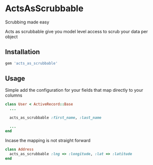 # ActsAsScrubbable

Scrubbing made easy

Acts as scrubbable give you model level access to scrub your data per object


## Installation

```ruby
gem 'acts_as_scrubbable'
```

## Usage

Simple add the configuration for your fields that map directly to your columns


```ruby
class User < ActiveRecord::Base
  ...

  acts_as_scrubbable :first_name, :last_name

  ...
end
```


Incase the mapping is not straight forward

```ruby
class Address
  acts_as_scrubbable :lng => :longitude, :lat => :latitude
end
```
